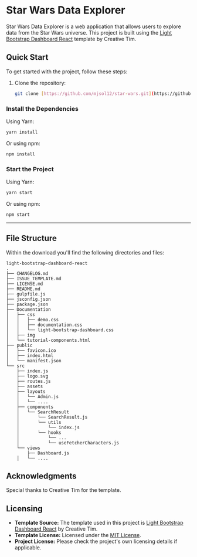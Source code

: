 # Star Wars Data Explorer

Star Wars Data Explorer is a web application that allows users to explore data from the Star Wars universe. This project is built using the [Light Bootstrap Dashboard React](https://demos.creative-tim.com/light-bootstrap-dashboard-react/#/?ref=lbdr-readme) template by Creative Tim.

## Quick Start

To get started with the project, follow these steps:

1. Clone the repository:
   ```bash
   git clone [https://github.com/mjsol12/star-wars.git](https://github.com/mjsol12/Star-Wars-Data-Explorer.git)

### Install the Dependencies
Using Yarn:
```bash
yarn install
```

Or using npm:
```bash
npm install
```

### Start the Project
Using Yarn:
```bash
yarn start
```

Or using npm:
```bash
npm start
```

---
## File Structure

Within the download you'll find the following directories and files:

```
light-bootstrap-dashboard-react
.
├── CHANGELOG.md
├── ISSUE_TEMPLATE.md
├── LICENSE.md
├── README.md
├── gulpfile.js
├── jsconfig.json
├── package.json
├── Documentation
│   ├── css
│   │   ├── demo.css
│   │   ├── documentation.css
│   │   └── light-bootstrap-dashboard.css
│   ├── img
│   └── tutorial-components.html
├── public
│   ├── favicon.ico
│   ├── index.html
│   └── manifest.json
└── src
    ├── index.js
    ├── logo.svg
    ├── routes.js
    ├── assets
    ├── layouts
    │   └── Admin.js
    │   └── ....
    ├── components
    │   └── SearchResult
    │       └── SearchResult.js
    │       └── utils
    │           └── index.js
    │       └── hooks
    │           └── ...
    │           └── useFetcherCharacters.js
    └── views
        ├── Dashboard.js
    │   └── ....
```

## Acknowledgments
Special thanks to Creative Tim for the template.

## Licensing

- **Template Source:** The template used in this project is [Light Bootstrap Dashboard React](https://demos.creative-tim.com/light-bootstrap-dashboard-react/#/?ref=lbdr-readme) by Creative Tim.
- **Template License:** Licensed under the [MIT License](https://github.com/creativetimofficial/light-bootstrap-dashboard-react/blob/master/LICENSE.md).
- **Project License:** Please check the project's own licensing details if applicable.
